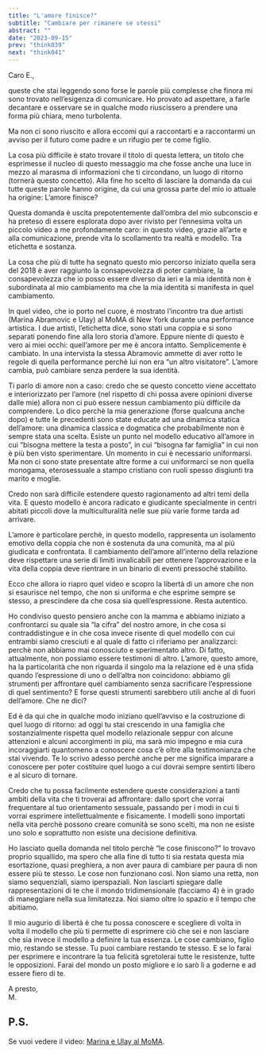 ```yaml
---
title: "L'amore finisce?"
subtitle: "Cambiare per rimanere se stessi"
abstract: ""
date: "2023-09-15"
prev: "think039"
next: "think041"
---
```


Caro E.,

queste che stai leggendo sono forse le parole più complesse che finora mi sono trovato nell’esigenza di comunicare. Ho provato ad aspettare, a farle decantare e osservare se in qualche modo riuscissero a prendere una forma più chiara, meno turbolenta.

Ma non ci sono riuscito e allora eccomi qui a raccontarti e a raccontarmi un avviso per il futuro come padre e un rifugio per te come figlio.

La cosa più difficile è stato trovare il titolo di questa lettera, un titolo che esprimesse il nucleo di questo messaggio ma che fosse anche una luce in mezzo al marasma di informazioni che ti circondano, un luogo di ritorno (tornerà questo concetto). Alla fine ho scelto di lasciare la domanda da cui tutte queste parole hanno origine, da cui una grossa parte del mio io attuale ha origine: L’amore finisce?

Questa domanda è uscita prepotentemente dall’ombra del mio subconscio e ha preteso di essere esplorata dopo aver rivisto per l’ennesima volta un piccolo video a me profondamente caro: in questo video, grazie all’arte e alla comunicazione, prende vita lo scollamento tra realtà e modello. Tra etichetta e sostanza.

La cosa che più di tutte ha segnato questo mio percorso iniziato quella sera del 2018 è aver raggiunto la consapevolezza di poter cambiare, la consapevolezza che io posso essere diverso da ieri e la mia identità non è subordinata al mio cambiamento ma che la mia identità si manifesta in quel cambiamento.

In quel video, che io porto nel cuore, è mostrato l’incontro tra due artisti (Marina Abramovic e Ulay) al MoMA di New York durante una performance artistica. I due artisti, l’etichetta dice, sono stati una coppia e si sono separati ponendo fine alla loro storia d’amore. Eppure niente di questo è vero ai miei occhi: quell’amore per me è ancora intatto. Semplicemente è cambiato. In una intervista la stessa Abramovic ammette di aver rotto le regole di quella performance perchè lui non era “un altro visitatore”. L’amore cambia, può cambiare senza perdere la sua identità.

Ti parlo di amore non a caso: credo che se questo concetto viene accettato e interiorizzato per l’amore (nel rispetto di chi possa avere opinioni diverse dalle mie) allora non ci può essere nessun cambiamento più difficile da comprendere. Lo dico perchè la mia generazione (forse qualcuna anche dopo) e tutte le precedenti sono state educate ad una dinamica statica dell’amore: una dinamica classica e dogmatica che probabilmente non è sempre stata una scelta. Esiste un punto nel modello educativo all’amore in cui “bisogna mettere la testa a posto”, in cui “bisogna far famiglia” in cui non è più ben visto sperimentare. Un momento in cui è necessario uniformarsi. Ma non ci sono state presentate altre forme a cui uniformarci se non quella monogama, eterosessuale a stampo cristiano con ruoli spesso disgiunti tra marito e moglie.

Credo non sarà difficile estendere questo ragionamento ad altri temi della vita. E questo modello è ancora radicato e giudicante specialmente in centri abitati piccoli dove la multiculturalità nelle sue più varie forme tarda ad arrivare.

L’amore è particolare perchè, in questo modello, rappresenta un isolamento emotivo della coppia che non è sostenuta da una comunità, ma al più giudicata e confrontata. Il cambiamento dell’amore all’interno della relazione deve rispettare una serie di limiti invalicabili per ottenere l’approvazione e la vita della coppia deve rientrare in un binario di eventi pressoché stabilito.

Ecco che allora io riapro quel video e scopro la libertà di un amore che non si esaurisce nel tempo, che non si uniforma e che esprime sempre se stesso, a prescindere da che cosa sia quell’espressione. Resta autentico. 

Ho condiviso questo pensiero anche con la mamma e abbiamo iniziato a confrontarci su quale sia “la cifra” del nostro amore, in che cosa si contraddistingue e in che cosa invece risente di quel modello con cui entrambi siamo cresciuti e al quale di fatto ci riferiamo per analizzarci: perchè non abbiamo mai conosciuto e sperimentato altro. Di fatto, attualmente, non possiamo essere testimoni di altro. L’amore, questo amore, ha la particolarità che non riguarda il singolo ma la relazione ed è una sfida quando l’espressione di uno o dell’altra non coincidono: abbiamo gli strumenti per affrontare quel cambiamento senza sacrificare l’espressione di quel sentimento? E forse questi strumenti sarebbero utili anche al di fuori dell’amore. Che ne dici?

Ed è da qui che in qualche modo iniziano quell’avviso e la costruzione di quel luogo di ritorno: ad oggi tu stai crescendo in una famiglia che sostanzialmente rispetta quel modello relazionale seppur con alcune attenzioni e alcuni accorgimenti in più, ma sarà mio impegno e mia cura incoraggiarti quantomeno a conoscere cosa c’è oltre alla testimonianza che stai vivendo. Te lo scrivo adesso perchè anche per me significa imparare a conoscere per poter costituire quel luogo a cui dovrai sempre sentirti libero e al sicuro di tornare.

Credo che tu possa facilmente estendere queste considerazioni a tanti ambiti della vita che ti troverai ad affrontare: dallo sport che vorrai frequentare al tuo orientamento sessuale, passando per i modi in cui ti vorrai esprimere intellettualmente e fisicamente. I modelli sono importati nella vita perchè possono creare comunità se sono scelti, ma non ne esiste uno solo e soprattutto non esiste una decisione definitiva.

Ho lasciato quella domanda nel titolo perchè “le cose finiscono?” lo trovavo proprio squallido, ma spero che alla fine di tutto ti sia restata questa mia esortazione, quasi preghiera, a non aver paura di cambiare per paura di non essere più te stesso. Le cose non funzionano così. Non siamo una retta, non siamo sequenziali, siamo iperspaziali. Non lasciarti spiegare dalle rappresentazioni di te che il mondo tridimensionale (facciamo 4) è in grado di maneggiare nella sua limitatezza. Noi siamo oltre lo spazio e il tempo che abitiamo.

Il mio augurio di libertà è che tu possa conoscere e scegliere di volta in volta il modello che più ti permette di esprimere ciò che sei e non lasciare che sia invece il modello a definire la tua essenza. Le cose cambiano, figlio mio, restando se stesse. Tu puoi cambiare restando te stesso. E se lo farai per esprimere e incontrare la tua felicità sgretolerai tutte le resistenze, tutte le opposizioni. Farai del mondo un posto migliore e io sarò lì a goderne e ad essere fiero di te.

A presto,  
M.

## P.S.
Se vuoi vedere il video: [Marina e Ulay al MoMA](https://www.youtube.com/watch?v=mEcqoqvlxPY).

